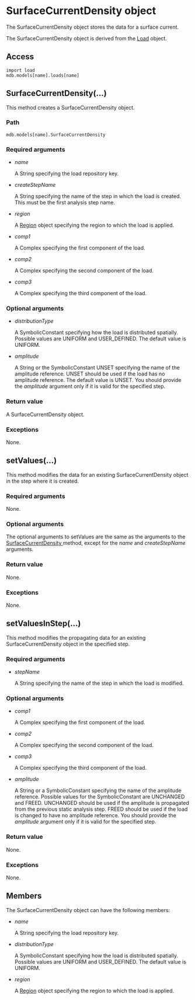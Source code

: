 # SurfaceCurrentDensity object

The SurfaceCurrentDensity object stores the data for a surface current.

The SurfaceCurrentDensity object is derived from the [Load](https://help.3ds.com/2022/english/DSSIMULIA_Established/SIMACAEKERRefMap/simaker-c-loadpyc.htm?ContextScope=all) object.

## Access

```
import load
mdb.models[name].loads[name]
```

## SurfaceCurrentDensity(...)



This method creates a SurfaceCurrentDensity object.



### Path

```
mdb.models[name].SurfaceCurrentDensity
```

### Required arguments

- *name*

  A String specifying the load repository key.

- *createStepName*

  A String specifying the name of the step in which the load is created. This must be the first analysis step name.

- *region*

  A [Region](https://help.3ds.com/2022/english/DSSIMULIA_Established/SIMACAEKERRefMap/simaker-c-regionpyc.htm?ContextScope=all) object specifying the region to which the load is applied.

- *comp1*

  A Complex specifying the first component of the load.

- *comp2*

  A Complex specifying the second component of the load.

- *comp3*

  A Complex specifying the third component of the load.

### Optional arguments

- *distributionType*

  A SymbolicConstant specifying how the load is distributed spatially. Possible values are UNIFORM and USER_DEFINED. The default value is UNIFORM.

- *amplitude*

  A String or the SymbolicConstant UNSET specifying the name of the amplitude reference. UNSET should be used if the load has no amplitude reference. The default value is UNSET. You should provide the *amplitude* argument only if it is valid for the specified step.

### Return value

A SurfaceCurrentDensity object.

### Exceptions

None.



## setValues(...)



This method modifies the data for an existing SurfaceCurrentDensity object in the step where it is created.



### Required arguments

None.

### Optional arguments

The optional arguments to setValues are the same as the arguments to the [SurfaceCurrentDensity ](https://help.3ds.com/2022/english/DSSIMULIA_Established/SIMACAEKERRefMap/simaker-c-surfacecurrentdensitypyc.htm?ContextScope=all#simaker-surfacecurrentdensitysurfacecurrentdensitypyc)method, except for the *name* and *createStepName* arguments.

### Return value

None.

### Exceptions

None.



## setValuesInStep(...)



This method modifies the propagating data for an existing SurfaceCurrentDensity object in the specified step.



### Required arguments

- *stepName*

  A String specifying the name of the step in which the load is modified.

### Optional arguments

- *comp1*

  A Complex specifying the first component of the load.

- *comp2*

  A Complex specifying the second component of the load.

- *comp3*

  A Complex specifying the third component of the load.

- *amplitude*

  A String or a SymbolicConstant specifying the name of the amplitude reference. Possible values for the SymbolicConstant are UNCHANGED and FREED. UNCHANGED should be used if the amplitude is propagated from the previous static analysis step. FREED should be used if the load is changed to have no amplitude reference. You should provide the *amplitude* argument only if it is valid for the specified step.

### Return value

None.

### Exceptions

None.



## Members

The SurfaceCurrentDensity object can have the following members:

- *name*

  A String specifying the load repository key.

- *distributionType*

  A SymbolicConstant specifying how the load is distributed spatially. Possible values are UNIFORM and USER_DEFINED. The default value is UNIFORM.

- *region*

  A [Region](https://help.3ds.com/2022/english/DSSIMULIA_Established/SIMACAEKERRefMap/simaker-c-regionpyc.htm?ContextScope=all) object specifying the region to which the load is applied.